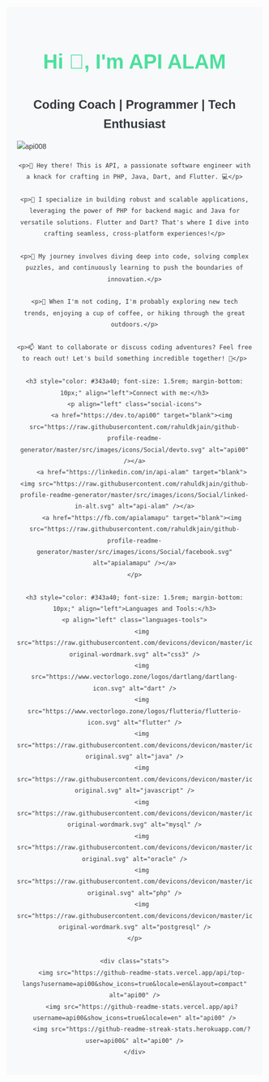 <div class="container" style="font-family: Arial, sans-serif; background-color: #f8f9fa; color: #343a40; margin: 0; padding: 0; line-height: 1.6; max-width: 800px; margin: 0 auto; padding: 20px; text-align: center;">
    <h1 style="color: #4CE09D; font-size: 2.5rem; margin-bottom: 10px;">Hi 👋, I'm API ALAM</h1>
    <h3 style="color: #343a40; font-size: 1.5rem; margin-bottom: 10px;">Coding Coach | Programmer | Tech Enthusiast</h3>
    <p align="left"> <img src="https://komarev.com/ghpvc/?username=api008&label=Profile%20views&color=0e75b6&style=flat" alt="api008" /> </p>

    <p>👋 Hey there! This is API, a passionate software engineer with a knack for crafting in PHP, Java, Dart, and Flutter. 💻</p>

    <p>🚀 I specialize in building robust and scalable applications, leveraging the power of PHP for backend magic and Java for versatile solutions. Flutter and Dart? That's where I dive into crafting seamless, cross-platform experiences!</p>

    <p>🌟 My journey involves diving deep into code, solving complex puzzles, and continuously learning to push the boundaries of innovation.</p>

    <p>🔧 When I'm not coding, I'm probably exploring new tech trends, enjoying a cup of coffee, or hiking through the great outdoors.</p>

    <p>📫 Want to collaborate or discuss coding adventures? Feel free to reach out! Let's build something incredible together! 🌈</p>

    <h3 style="color: #343a40; font-size: 1.5rem; margin-bottom: 10px;" align="left">Connect with me:</h3>
    <p align="left" class="social-icons">
        <a href="https://dev.to/api00" target="blank"><img src="https://raw.githubusercontent.com/rahuldkjain/github-profile-readme-generator/master/src/images/icons/Social/devto.svg" alt="api00" /></a>
        <a href="https://linkedin.com/in/api-alam" target="blank"><img src="https://raw.githubusercontent.com/rahuldkjain/github-profile-readme-generator/master/src/images/icons/Social/linked-in-alt.svg" alt="api-alam" /></a>
        <a href="https://fb.com/apialamapu" target="blank"><img src="https://raw.githubusercontent.com/rahuldkjain/github-profile-readme-generator/master/src/images/icons/Social/facebook.svg" alt="apialamapu" /></a>
    </p>

    <h3 style="color: #343a40; font-size: 1.5rem; margin-bottom: 10px;" align="left">Languages and Tools:</h3>
    <p align="left" class="languages-tools">
        <img src="https://raw.githubusercontent.com/devicons/devicon/master/icons/css3/css3-original-wordmark.svg" alt="css3" />
        <img src="https://www.vectorlogo.zone/logos/dartlang/dartlang-icon.svg" alt="dart" />
        <img src="https://www.vectorlogo.zone/logos/flutterio/flutterio-icon.svg" alt="flutter" />
        <img src="https://raw.githubusercontent.com/devicons/devicon/master/icons/java/java-original.svg" alt="java" />
        <img src="https://raw.githubusercontent.com/devicons/devicon/master/icons/javascript/javascript-original.svg" alt="javascript" />
        <img src="https://raw.githubusercontent.com/devicons/devicon/master/icons/mysql/mysql-original-wordmark.svg" alt="mysql" />
        <img src="https://raw.githubusercontent.com/devicons/devicon/master/icons/oracle/oracle-original.svg" alt="oracle" />
        <img src="https://raw.githubusercontent.com/devicons/devicon/master/icons/php/php-original.svg" alt="php" />
        <img src="https://raw.githubusercontent.com/devicons/devicon/master/icons/postgresql/postgresql-original-wordmark.svg" alt="postgresql" />
    </p>

    <div class="stats">
        <img src="https://github-readme-stats.vercel.app/api/top-langs?username=api00&show_icons=true&locale=en&layout=compact" alt="api00" />
        <img src="https://github-readme-stats.vercel.app/api?username=api00&show_icons=true&locale=en" alt="api00" />
        <img src="https://github-readme-streak-stats.herokuapp.com/?user=api00&" alt="api00" />
    </div>
</div>
